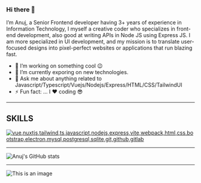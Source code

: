### Hi there 👋
I’m Anuj, a Senior Frontend developer having 3+ years of experience in Information Technology, I myself a creative coder who specializes in front-end development, also good at writing APIs in Node JS using Express JS. I am more specialized in UI development, and my mission is to translate user-focused designs into pixel-perfect websites or applications that run blazing fast.

- 🔭 I’m working on something cool :wink:	
- 🌱 I’m currently exporing on new technologies.
- 💬 Ask me about anything related to Javascript/Typescript/Vuejs/Nodejs/Express/HTML/CSS/TailwindUI
- ⚡ Fun fact: ... I :heart:	coding :sunglasses:	  

-----

## SKILLS 
<p align="left">
  <a href="#">
    <img title="vue,nuxtjs,tailwind,ts,javascript,nodejs,express,vite,webpack,html,css,bootstrap,electron,mysql,postgresql,sqlite,git,github,gitlab" src="https://skillicons.dev/icons?i=vue,nuxtjs,tailwind,ts,javascript,nodejs,express,vite,webpack,html,css,bootstrap,electron,mysql,postgresql,sqlite,git,github,gitlab" />
  </a>
</p>

-----
![Anuj's GitHub stats](https://github-readme-stats.vercel.app/api?username=anujjhawar28&count_private=true&show_icons=true&hide=stars,contribs)


-----

![This is an image](https://cr-skills-chart-widget.azurewebsites.net/api/api?username=anujjhawar28)


